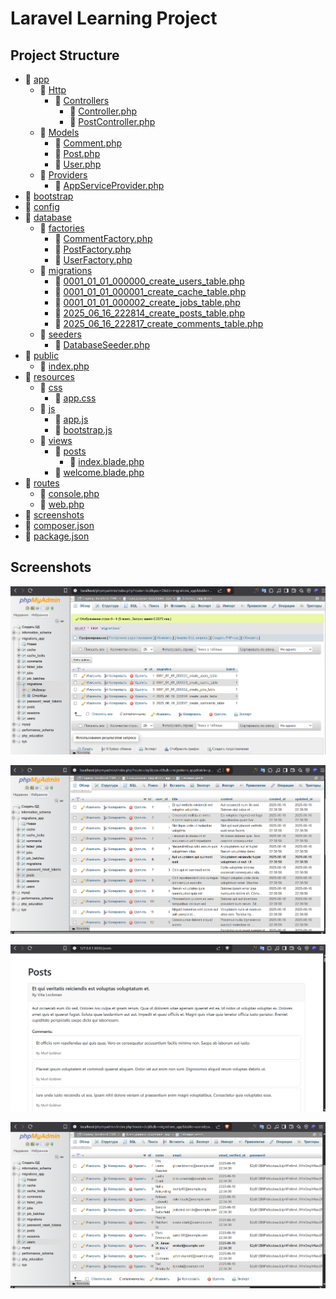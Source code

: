 # Laravel Learning Project

## Project Structure

* 📁 [app](./app)
  * 📁 [Http](./app/Http)
    * 📁 [Controllers](./app/Http/Controllers)
      * 📄 [Controller.php](./app/Http/Controllers/Controller.php)
      * 📄 [PostController.php](./app/Http/Controllers/PostController.php)
  * 📁 [Models](./app/Models)
    * 📄 [Comment.php](./app/Models/Comment.php)
    * 📄 [Post.php](./app/Models/Post.php)
    * 📄 [User.php](./app/Models/User.php)
  * 📁 [Providers](./app/Providers)
    * 📄 [AppServiceProvider.php](./app/Providers/AppServiceProvider.php)
* 📁 [bootstrap](./bootstrap)
* 📁 [config](./config)
* 📁 [database](./database)
  * 📁 [factories](./database/factories)
    * 📄 [CommentFactory.php](./database/factories/CommentFactory.php)
    * 📄 [PostFactory.php](./database/factories/PostFactory.php)
    * 📄 [UserFactory.php](./database/factories/UserFactory.php)
  * 📁 [migrations](./database/migrations)
    * 📄 [0001_01_01_000000_create_users_table.php](./database/migrations/0001_01_01_000000_create_users_table.php)
    * 📄 [0001_01_01_000001_create_cache_table.php](./database/migrations/0001_01_01_000001_create_cache_table.php)
    * 📄 [0001_01_01_000002_create_jobs_table.php](./database/migrations/0001_01_01_000002_create_jobs_table.php)
    * 📄 [2025_06_16_222814_create_posts_table.php](./database/migrations/2025_06_16_222814_create_posts_table.php)
    * 📄 [2025_06_16_222817_create_comments_table.php](./database/migrations/2025_06_16_222817_create_comments_table.php)
  * 📁 [seeders](./database/seeders)
    * 📄 [DatabaseSeeder.php](./database/seeders/DatabaseSeeder.php)
* 📁 [public](./public)
  * 📄 [index.php](./public/index.php)
* 📁 [resources](./resources)
  * 📁 [css](./resources/css)
    * 📄 [app.css](./resources/css/app.css)
  * 📁 [js](./resources/js)
    * 📄 [app.js](./resources/js/app.js)
    * 📄 [bootstrap.js](./resources/js/bootstrap.js)
  * 📁 [views](./resources/views)
    * 📁 [posts](./resources/views/posts)
      * 📄 [index.blade.php](./resources/views/posts/index.blade.php)
    * 📄 [welcome.blade.php](./resources/views/welcome.blade.php)
* 📁 [routes](./routes)
  * 📄 [console.php](./routes/console.php)
  * 📄 [web.php](./routes/web.php)
* 📁 [screenshots](./screenshots)
* 📄 [composer.json](./composer.json)
* 📄 [package.json](./package.json)
## Screenshots

![1.1.png](./screenshots/1.1.png)

![1.2.png](./screenshots/1.2.png)

![1.3.png](./screenshots/1.3.png)

![1.4.png](./screenshots/1.4.png)